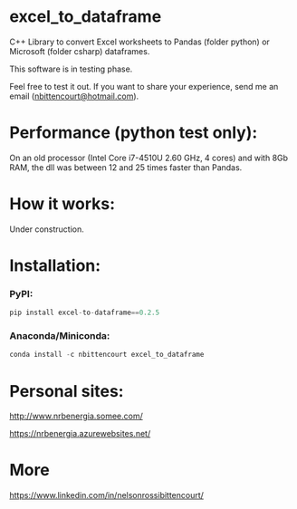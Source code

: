 # excel_to_dataframe
C++ Library to convert Excel worksheets to Pandas (folder python) or Microsoft (folder csharp) dataframes.

This software is in testing phase.

Feel free to test it out. If you want to share your experience, send me an email (nbittencourt@hotmail.com).

# Performance (python test only):
On an old processor (Intel Core i7-4510U 2.60 GHz, 4 cores) and with 8Gb RAM, the dll was between 12 and 25 times faster than Pandas.

# How it works:
Under construction.

# Installation:

### PyPI:
```Python
pip install excel-to-dataframe==0.2.5
```

### Anaconda/Miniconda:
```Python
conda install -c nbittencourt excel_to_dataframe
```

# Personal sites:
http://www.nrbenergia.somee.com/  

https://nrbenergia.azurewebsites.net/

# More
https://www.linkedin.com/in/nelsonrossibittencourt/
